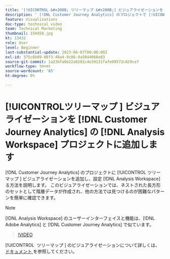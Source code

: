 ```yaml
---
title: '[!UICONTROL &#x200B; ツリーマップ &#x200B;] ビジュアライゼーションを  [!DNL Analysis Workspace] projects に追加します'
description: ' [!DNL Customer Journey Analytics] のプロジェクトで [!UICONTROL &#x200B; ツリーマップ &#x200B;] ビジュアライゼーションを追加し  [!DNL Analysis Workspace]  設定する方法を説明します。'
feature: Visualizations
doc-type: technical video
team: Technical Marketing
thumbnail: 334458.jpg
kt: 13432
role: User
level: Beginner
last-substantial-update: 2023-06-07T00:00:00Z
exl-id: 375c6b09-08f3-48a4-9c86-da5044060a83
source-git-commit: 1a23bfa0e22a8201c4e39131fafe09573c829ce7
workflow-type: tm+mt
source-wordcount: '85'
ht-degree: 0%

---
```


# [!UICONTROL &#x200B; ツリーマップ &#x200B;] ビジュアライゼーションを [!DNL Customer Journey Analytics] の [!DNL Analysis Workspace] プロジェクトに追加します

[!DNL Customer Journey Analytics] のプロジェクトに [!UICONTROL &#x200B; ツリーマップ &#x200B;] ビジュアライゼーションを追加し、設定 [!DNL Analysis Workspace] る方法を説明します。 このビジュアライゼーションでは、ネストされた長方形のセットとして階層データが作成され、他の方法では見つけるのが困難なパターンを簡単に確認できます。

>[!NOTE]
>
>[!DNL Analysis Workspace] のユーザーインターフェイスと機能は、[!DNL Adobe Analytics] と [!DNL Customer Journey Analytics] で似ています。

>[!VIDEO](https://video.tv.adobe.com/v/334458/?quality=12&learn=on)

[!UICONTROL &#x200B; ツリーマップ &#x200B;] のビジュアライゼーションについて詳しくは、[ ドキュメント ](https://experienceleague.adobe.com/docs/analytics-platform/using/cja-workspace/visualizations/treemap.html) を参照してください。
